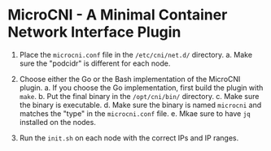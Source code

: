 # MicroCNI - A Minimal Container Network Interface Plugin

1. Place the `microcni.conf` file in the `/etc/cni/net.d/` directory.
  a. Make sure the "podcidr" is different for each node.

2. Choose either the Go or the Bash implementation of the MicroCNI plugin.
  a. If you choose the Go implementation, first build the plugin with `make`.
  b. Put the final binary in the `/opt/cni/bin/` directory.
  c. Make sure the binary is executable.
  d. Make sure the binary is named `microcni` and matches the "type" in the `microcni.conf` file.
  e. Mkae sure to have `jq` installed on the nodes.

3. Run the `init.sh` on each node with the correct IPs and IP ranges.
